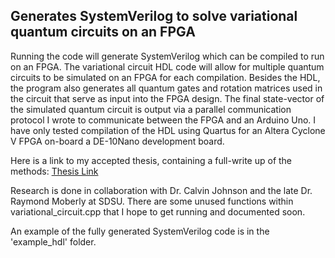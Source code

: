## Generates SystemVerilog to solve variational quantum circuits on an FPGA

Running the code will generate SystemVerilog which can be compiled to run on an FPGA. The variational circuit HDL code will allow for multiple quantum circuits to be simulated on an FPGA for each compilation. Besides the HDL, the program also generates all quantum gates and rotation matrices used in the circuit that serve as input into the FPGA design.  The final state-vector of the simulated quantum circuit is output via a parallel communication protocol I wrote to communicate between the FPGA and an Arduino Uno.  I have only tested compilation of the HDL using Quartus for an Altera Cyclone V FPGA on-board a DE-10Nano development board.  

Here is a link to my accepted thesis, containing a full-write up of the methods: [Thesis Link](<https://csu-sdsu.primo.exlibrisgroup.com/permalink/01CALS_SDL/r45sar/alma991023771232502917>)

Research is done in collaboration with Dr. Calvin Johnson and the late Dr. Raymond Moberly at SDSU. There are some unused functions within variational_circuit.cpp that I hope to get running and documented soon.  

An example of the fully generated SystemVerilog code is in the 'example_hdl' folder.
